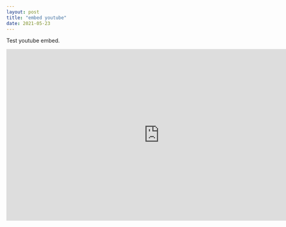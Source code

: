 ```yaml
---
layout: post
title: "embed youtube"
date: 2021-05-23
---
```


Test youtube embed.
<div class="video-container">
  <iframe src="https://www.youtube.com/embed/MMhZNseGtAY?start=0" width="800" height="450" frameborder="0" allowfullscreen></iframe>
</div><br>
<!-- <hr> space with underline;comment youtube iframe can start with in seconds 16:9 ratio got time learn about frameborder -->
